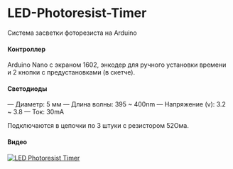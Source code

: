 # LED-Photoresist-Timer
Система засветки фоторезиста на Arduino

#### Контроллер
Arduino Nano с экраном 1602, энкодер для ручного установки времени и 2 кнопки с предустановками (в скетче).

#### Светодиоды
— Диаметр: 5 мм
— Длина волны: 395 ~ 400nm
— Напряжение (v): 3.2 ~ 3.8
— Ток: 30mA

Подключаются в цепочки по 3 штуки с резистором 52Ома.

#### Видео
[![LED Photoresist Timer](http://img.youtube.com/vi/yPS-ldzMQRI/0.jpg)](http://www.youtube.com/watch?v=yPS-ldzMQRI)
